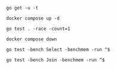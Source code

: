 ```
go get -u -t
```

```
docker compose up -d
```

```
go test . -race -count=1
```

```
docker compose down
```

```
go test -bench Select -benchmem -run ^$

go test -bench Join -benchmem -run ^$
```